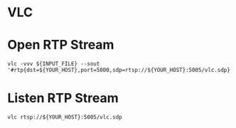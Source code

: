 # VLC

# Open RTP Stream

```shell
vlc -vvv ${INPUT_FILE} --sout '#rtp{dst=${YOUR_HOST},port=5000,sdp=rtsp://${YOUR_HOST}:5005/vlc.sdp}'
```

# Listen RTP Stream

```shell
vlc rtsp://${YOUR_HOST}:5005/vlc.sdp
```